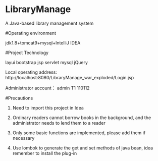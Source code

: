 # LibraryManage 
A Java-based library management system

#Operating environment

jdk1.8+tomcat9+mysql+IntelliJ IDEA

#Project Technology

layui bootstrap jsp servlet mysql jQuery

Local operating address: http://localhost:8080/LibraryManage_war_exploded/Login.jsp

Administrator account： admin T1 110112



#Precautions

1. Need to import this project in Idea

2. Ordinary readers cannot borrow books in the background, and the administrator needs to lend them to a reader

3. Only some basic functions are implemented, please add them if necessary

4. Use lombok to generate the get and set methods of java bean, idea remember to install the plug-in
